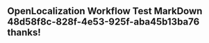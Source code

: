 <properties
ms.topic="hero-topic"
ms.test1="hero-topic"
ms.test2="test"/>

## OpenLocalization Workflow Test MarkDown 48d58f8c-828f-4e53-925f-aba45b13ba76 thanks!
